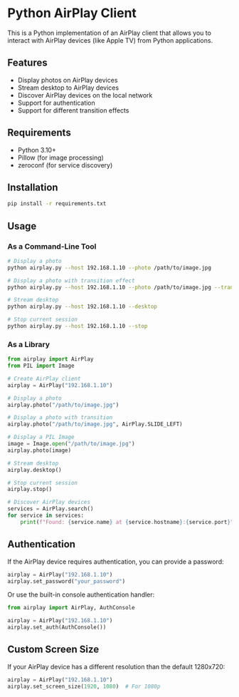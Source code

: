 # Python AirPlay Client

This is a Python implementation of an AirPlay client that allows you to interact with AirPlay devices (like Apple TV) from Python applications.

## Features

- Display photos on AirPlay devices
- Stream desktop to AirPlay devices
- Discover AirPlay devices on the local network
- Support for authentication
- Support for different transition effects

## Requirements

- Python 3.10+
- Pillow (for image processing)
- zeroconf (for service discovery)

## Installation

```bash
pip install -r requirements.txt
```

## Usage

### As a Command-Line Tool

```bash
# Display a photo
python airplay.py --host 192.168.1.10 --photo /path/to/image.jpg

# Display a photo with transition effect
python airplay.py --host 192.168.1.10 --photo /path/to/image.jpg --transition SlideLeft

# Stream desktop
python airplay.py --host 192.168.1.10 --desktop

# Stop current session
python airplay.py --host 192.168.1.10 --stop
```

### As a Library

```python
from airplay import AirPlay
from PIL import Image

# Create AirPlay client
airplay = AirPlay("192.168.1.10")

# Display a photo
airplay.photo("/path/to/image.jpg")

# Display a photo with transition
airplay.photo("/path/to/image.jpg", AirPlay.SLIDE_LEFT)

# Display a PIL Image
image = Image.open("/path/to/image.jpg")
airplay.photo(image)

# Stream desktop
airplay.desktop()

# Stop current session
airplay.stop()

# Discover AirPlay devices
services = AirPlay.search()
for service in services:
    print(f"Found: {service.name} at {service.hostname}:{service.port}")
```

## Authentication

If the AirPlay device requires authentication, you can provide a password:

```python
airplay = AirPlay("192.168.1.10")
airplay.set_password("your_password")
```

Or use the built-in console authentication handler:

```python
from airplay import AirPlay, AuthConsole

airplay = AirPlay("192.168.1.10")
airplay.set_auth(AuthConsole())
```

## Custom Screen Size

If your AirPlay device has a different resolution than the default 1280x720:

```python
airplay = AirPlay("192.168.1.10")
airplay.set_screen_size(1920, 1080)  # For 1080p
```